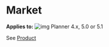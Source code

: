 # Market

**Applies to:** ![img](https://profitbasedocs.blob.core.windows.net/icons/yes-icon.png) Planner 4.x, 5.0 or 5.1

See [Product](../dimensions-and-currency-exchange-rates/product.md)
